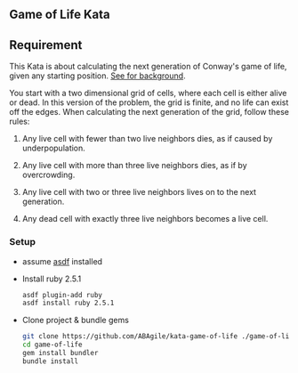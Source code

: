 ## Game of Life Kata

## Requirement

This Kata is about calculating the next generation of Conway's game of life,
given any starting position.
[See for background](http://en.wikipedia.org/wiki/Conway%27s_Game_of_Life).

You start with a two dimensional grid of cells, where each cell is either
alive or dead. In this version of the problem, the grid is finite, and no life
can exist off the edges. When calculating the next generation of the grid,
follow these rules:

   1. Any live cell with fewer than two live neighbors dies, as if caused by underpopulation.

   2. Any live cell with more than three live neighbors dies, as if by overcrowding.

   3. Any live cell with two or three live neighbors lives on to the next generation.

   4. Any dead cell with exactly three live neighbors becomes a live cell.

### Setup

- assume [asdf](https://github.com/asdf-vm/asdf) installed

- Install ruby 2.5.1

  ```bash
  asdf plugin-add ruby
  asdf install ruby 2.5.1
  ```

- Clone project & bundle gems

  ```bash
  git clone https://github.com/ABAgile/kata-game-of-life ./game-of-life
  cd game-of-life
  gem install bundler
  bundle install
  ```
